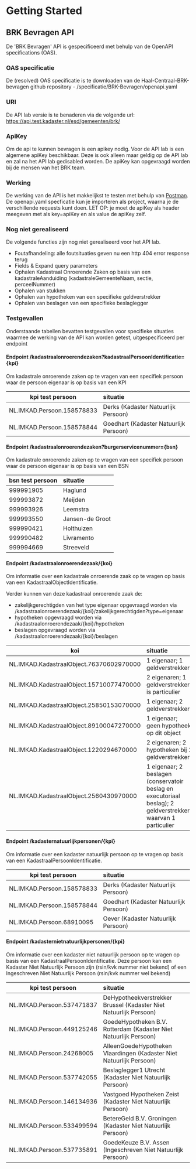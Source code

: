 # Getting Started

## BRK Bevragen API
De 'BRK Bevragen' API is gespecificeerd met behulp van de OpenAPI specifications (OAS).

### OAS specificatie
De (resolved) OAS specificatie is te downloaden van de Haal-Centraal-BRK-bevragen github repository - /specificatie/BRK-Bevragen/openapi.yaml

### URI
De API lab versie is te benaderen via de volgende url: https://api.test.kadaster.nl/esd/gemeenten/brk/

### ApiKey
Om de api te kunnen bevragen is een apikey nodig. Voor de API lab is een algemene apiKey beschikbaar. 
Deze is ook alleen maar geldig op de API lab en zal na het API lab gedisabled worden.
De apiKey kan opgevraagd worden bij de mensen van het BRK team.

### Werking
De werking van de API is het makkelijkst te testen met behulp van [Postman](https://www.getpostman.com/).
De openapi.yaml specficatie kun je importeren als project, waarna je de verschillende requests kunt doen.
LET OP: je moet de apiKey als header meegeven met als key=apiKey en als value de apiKey zelf.

### Nog niet gerealiseerd
De volgende functies zijn nog niet gerealiseerd voor het API lab.
- Foutafhandeling: alle foutsituaties geven nu een http 404 error response terug
- Fields & Expand query parameters
- Ophalen Kadastraal Onroerende Zaken op basis van een kadastraleAanduiding (kadastraleGemeenteNaam, sectie, perceelNummer)
- Ophalen van stukken
- Ophalen van hypotheken van een specifieke geldverstrekker
- Ophalen van beslagen van een specifieke beslaglegger 

### Testgevallen
Onderstaande tabellen bevatten testgevallen voor specifieke situaties waarmee de werking van de API kan worden getest, uitgespecificeerd per endpoint

#### Endpoint /kadastraalonroerendezaken?kadastraalPersoonIdentificatie={kpi}
Om kadastrale onroerende zaken op te vragen van een specifiek persoon waar de persoon eigenaar is op basis van een KPI

kpi test persoon | situatie
---------------- | :-------  
NL.IMKAD.Persoon.158578833 | Derks (Kadaster Natuurlijk Persoon)
NL.IMKAD.Persoon.158578844  | Goedhart (Kadaster Natuurlijk Persoon)

#### Endpoint /kadastraalonroerendezaken?burgerservicenummer={bsn}
Om kadastrale onroerende zaken op te vragen van een specifiek persoon waar de persoon eigenaar is op basis van een BSN

bsn test persoon | situatie
---------------- | :-------  
999991905 | Haglund
999993872 | Meijden
999993926 | Leemstra
999993550 | Jansen-de Groot
999990421 | Holthuizen
999990482 | Livramento
999994669 | Streeveld

#### Endpoint /kadastraalonroerendezaak/{koi}
Om informatie over een kadastrale onroerende zaak op te vragen op basis van een KadastraalObjectIdentificatie. 

Verder kunnen van deze kadastraal onroerende zaak de:
- zakelijkgerechtigden van het type eigenaar opgevraagd worden via /kadastraalonroerendezaak/{koi}/zakelijkgerechtigden?type=eigenaar
- hypotheken opgevraagd worden via /kadastraalonroerendezaak/{koi}/hypotheken
- beslagen opgevraagd worden via /kadastraalonroerendezaak/{koi}/beslagen

koi         |   situatie
---------------- | :------- 
NL.IMKAD.KadastraalObject.76370602970000    |	1 eigenaar; 1 geldverstrekker
NL.IMKAD.KadastraalObject.15710077470000    |	2 eigenaren; 1 geldverstrekker is particulier
NL.IMKAD.KadastraalObject.25850153070000	|   1 eigenaar; 2 geldverstrekkers
NL.IMKAD.KadastraalObject.89100047270000	|   1 eigenaar; geen hypotheek op dit object
NL.IMKAD.KadastraalObject.1220294670000	    |   2 eigenaren; 2 hypotheken bij 1 geldverstrekker
NL.IMKAD.KadastraalObject.2560430970000	    |   1 eigenaar; 2 beslagen (conservatoir beslag en  executoriaal beslag); 2 geldverstrekkers waarvan 1 particulier

#### Endpoint /kadasternatuurlijkpersonen/{kpi}
Om informatie over een kadaster natuurlijk persoon op te vragen op basis van een KadastraalPersoonIdentificatie.

kpi test persoon | situatie
---------------- | :-------  
NL.IMKAD.Persoon.158578833 | Derks (Kadaster Natuurlijk Persoon)
NL.IMKAD.Persoon.158578844 | Goedhart (Kadaster Natuurlijk Persoon) 
NL.IMKAD.Persoon.68910095 | Oever (Kadaster Natuurlijk Persoon)

#### Endpoint /kadasternietnatuurlijkpersonen/{kpi}
Om informatie over een kadaster niet natuurlijk persoon op te vragen op basis van een KadastraalPersoonIdentificatie. 
Deze persoon kan een Kadaster Niet Natuurlijk Persoon zijn (rsin/kvk nummer niet bekend) of een Ingeschreven Niet Natuurlijk Persoon (rsin/kvk nummer wel bekend)

kpi test persoon | situatie
---------------- | :-------  
NL.IMKAD.Persoon.537471837  | DeHypotheekverstrekker Brussel (Kadaster Niet Natuurlijk Persoon)
NL.IMKAD.Persoon.449125246  | GoedeHypotheken B.V. Rotterdam (Kadaster Niet Natuurlijk Persoon)
NL.IMKAD.Persoon.24268005   | AlleenGoedeHypotheken Vlaardingen (Kadaster Niet Natuurlijk Persoon)
NL.IMKAD.Persoon.537742055  | Beslaglegger1 Utrecht (Kadaster Niet Natuurlijk Persoon)
NL.IMKAD.Persoon.146134936  | Vastgoed Hypotheken Zeist (Kadaster Niet Natuurlijk Persoon)
NL.IMKAD.Persoon.533499594  | BetereGeld B.V. Groningen (Kadaster Niet Natuurlijk Persoon)
NL.IMKAD.Persoon.537735891  | GoedeKeuze B.V. Assen (Ingeschreven Niet Natuurlijk Persoon) 
